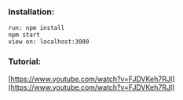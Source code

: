 ### Installation:

`run: npm install`<br/>
`npm start`<br/>
`view on: localhost:3000`

### Tutorial:

[https://www.youtube.com/watch?v=FJDVKeh7RJI](https://www.youtube.com/watch?v=FJDVKeh7RJI)
